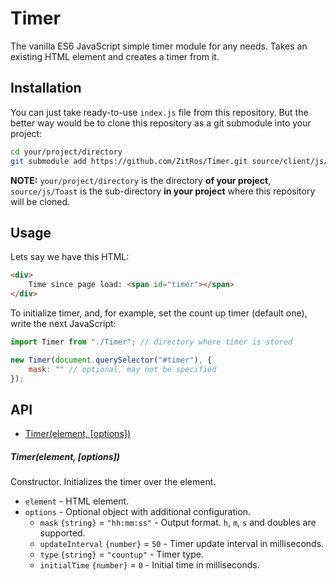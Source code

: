 # Timer

The vanilla ES6 JavaScript simple timer module for any needs. Takes an
existing HTML element and creates a timer from it.

Installation
------------

You can just take ready-to-use `index.js` file from this repository.
But the better way would be to clone this repository as a git submodule into your project:

```bash
cd your/project/directory
git submodule add https://github.com/ZitRos/Timer.git source/client/js/Timer
```

**NOTE:** `your/project/directory` is the directory **of your project**, `source/js/Toast`
is the sub-directory **in your project** where this repository will be cloned.

Usage
-----

Lets say we have this HTML:
 
```html
<div>
    Time since page load: <span id="timer"></span>
</div>
```

To initialize timer, and, for example, set the count up timer (default one), write the next JavaScript:

```js
import Timer from "./Timer"; // directory where timer is stored

new Timer(document.querySelector("#timer"), {
    mask: "" // optional, may not be specified
});
```

API
---

+ [Timer(element, [options])](#timerelement-options)

##### Timer(element, [options])

Constructor. Initializes the timer over the element.

+ `element` - HTML element.
+ `options` - Optional object with additional configuration.
    + `mask` `{string}` = `"hh:mm:ss"` - Output format. `h`, `m`, `s` and doubles are supported.
    + `updateInterval` `{number}` = `50` - Timer update interval in milliseconds.
    + `type` `{string}` = `"countup"` - Timer type.
    + `initialTime` `{number}` = `0` - Initial time in milliseconds.